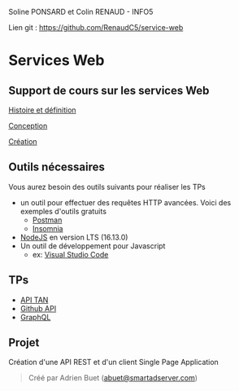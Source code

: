 Soline PONSARD et Colin RENAUD - INFO5

Lien git : https://github.com/RenaudC5/service-web

# Services Web

## Support de cours sur les services Web

[Histoire et définition](https://docs.google.com/presentation/d/1TpvH7j8GMayLECvnP5B4mziMpGAgq_sJiEUQy2Dw3hM/edit?usp=sharing)

[Conception](https://docs.google.com/presentation/d/1EMupQtNMs-iTd1wDcB64cE3fknS9zYiRMfQkS3QsBMA/edit?usp=sharing)

[Création](https://docs.google.com/presentation/d/1bEca-8iSLo32JfCM0bbX-LMDCH6jtz6o4DsgRX0THNk/edit?usp=sharing)

## Outils nécessaires

Vous aurez besoin des outils suivants pour réaliser les TPs

* un outil pour effectuer des requêtes HTTP avancées. Voici des exemples d'outils gratuits
  * [Postman](https://www.postman.com/downloads/)
  * [Insomnia](https://insomnia.rest/download/)
* [NodeJS](https://nodejs.org/en/download/) en version LTS (16.13.0)
* Un outil de développement pour Javascript
  * ex: [Visual Studio Code](https://code.visualstudio.com/)

## TPs

* [API TAN](TP/TP%201%20-%20TAN.md)
* [Github API](TP/TP%202%20-%20GitHub.md)
* [GraphQL](TP/TP%203%20-%20GraphQL.md)

## Projet

Création d'une API REST et d'un client Single Page Application

> Créé par Adrien Buet (abuet@smartadserver.com)
